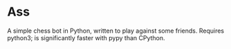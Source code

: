 # Ass #

A simple chess bot in Python, written to play against some friends. Requires
python3; is significantly faster with pypy than CPython.

